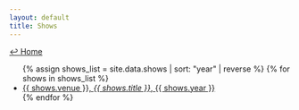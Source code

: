 ```yaml
---
layout: default
title: Shows
---
```

<a href="../">↩ Home </a>
<ul>
{% assign shows_list = site.data.shows | sort: "year" | reverse %}
{% for shows in shows_list %}
  <li>
      <a href="{{ shows.url }}">
      {{ shows.venue }}, <i>{{ shows.title }}</i>, {{ shows.year }}
      </a>
  </li>
{% endfor %}
</ul>